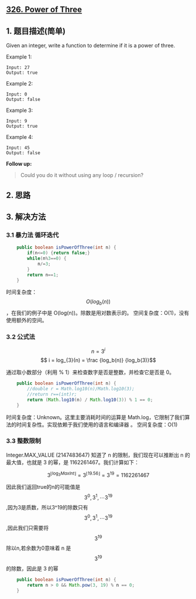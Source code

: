 ## [326. Power of Three](https://leetcode-cn.com/problems/power-of-three/)

## 1. 题目描述(简单)

Given an integer, write a function to determine if it is a power of three.

Example 1:
```
Input: 27
Output: true
```
Example 2:
```
Input: 0
Output: false
```
Example 3:
```
Input: 9
Output: true
```
Example 4:
```
Input: 45
Output: false
```
**Follow up:**
> Could you do it without using any loop / recursion?


## 2. 思路

## 3. 解决方法

### 3.1 暴力法 循环迭代


```java
	public boolean isPowerOfThree(int n) {
		if(n<=0) {return false;}
		while(n%3==0) {
			n/=3;
		}
		return n==1;
	}
```
时间复杂度：$$O(log_b(n))$$，在我们的例子中是 O(log(n))。除数是用对数表示的。
空间复杂度：O(1)，没有使用额外的空间。


### 3.2 公式法

$$n = 3^i $$
$$ i = log_{3}(n) = \frac {log_b(n)} {log_b(3)}$$

通过取小数部分（利用 % 1）来检查数字是否是整数，并检查它是否是 0。

```java
	public boolean isPowerOfThree(int n) {
		//double r = Math.log10(n)/Math.log10(3);
		//return r==(int)r;
		return (Math.log10(n) / Math.log10(3)) % 1 == 0;
	}
```
时间复杂度：Unknown。这里主要消耗时间的运算是 Math.log，它限制了我们算法的时间复杂性。实现依赖于我们使用的语言和编译器 。
空间复杂度：O(1)


### 3.3 整数限制

Integer.MAX_VALUE (2147483647)
知道了 n 的限制，我们现在可以推断出 n 的最大值，也就是 3 的幂，是 1162261467。我们计算如下：

$$3^{\lfloor{}\log_3{MaxInt}\rfloor{}} = 3^{\lfloor{}19.56\rfloor{}} = 3^{19} = 1162261467$$

因此我们返回true的n的可能值是$$3^0,3^1,\cdots 3^{19}$$,因为3是质数，所以3^19的除数只有$$3^0,3^1,\cdots 3^{19}$$,因此我们只需要将$$3^{19}$$除以n,若余数为0意味着 n 是 $$3^{19}$$的除数，因此是 3 的幂


```java 
	public boolean isPowerOfThree(int n) {
		return n > 0 && Math.pow(3, 19) % n == 0;
	}

```



